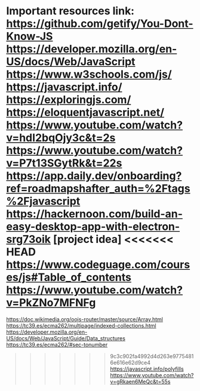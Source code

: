 Important resources link:   
https://github.com/getify/You-Dont-Know-JS
https://developer.mozilla.org/en-US/docs/Web/JavaScript
https://www.w3schools.com/js/  
https://javascript.info/   
https://exploringjs.com/   
https://eloquentjavascript.net/   
https://www.youtube.com/watch?v=hdI2bqOjy3c&t=2s   
https://www.youtube.com/watch?v=P7t13SGytRk&t=22s   
https://app.daily.dev/onboarding?ref=roadmapshafter_auth=%2Ftags%2Fjavascript      
https://hackernoon.com/build-an-easy-desktop-app-with-electron-srg73oik  [project idea]
<<<<<<< HEAD
https://www.codeguage.com/courses/js#Table_of_contents  
https://www.youtube.com/watch?v=PkZNo7MFNFg
=======
https://doc.wikimedia.org/oojs-router/master/source/Array.html
https://tc39.es/ecma262/multipage/indexed-collections.html 
https://developer.mozilla.org/en-US/docs/Web/JavaScript/Guide/Data_structures  
https://tc39.es/ecma262/#sec-tonumber
>>>>>>> 9c3c902fa4992d4d263e97754816e616e62d9ce4
https://javascript.info/polyfills
https://www.youtube.com/watch?v=gRkaen6MeQc&t=55s